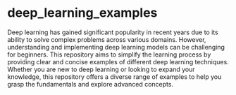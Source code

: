 # deep_learning_examples
Deep learning has gained significant popularity in recent years due to its ability to solve complex problems across various domains. However, understanding and implementing deep learning models can be challenging for beginners. This repository aims to simplify the learning process by providing clear and concise examples of different deep learning techniques. Whether you are new to deep learning or looking to expand your knowledge, this repository offers a diverse range of examples to help you grasp the fundamentals and explore advanced concepts.

